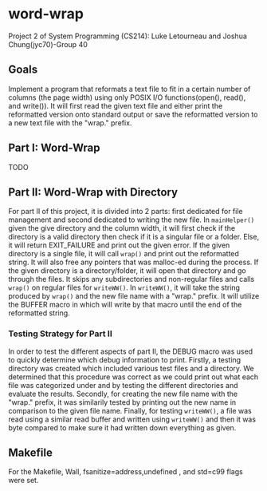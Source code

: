 # word-wrap
Project 2 of System Programming (CS214): Luke Letourneau and Joshua Chung(jyc70)-Group 40

## Goals ##
Implement a program that reformats a text file to fit in a certain number of columns (the page width) using only POSIX I/O functions(open(), read(), and write()). It will first read the given text file and either print the reformatted version onto standard output or save the reformatted version to a new text file with the "wrap." prefix.

## Part I: Word-Wrap ##
TODO

## Part II: Word-Wrap with Directory ##
For part II of this project, it is divided into 2 parts: first dedicated for file management and second dedicated to writing the new file. In `mainHelper()` given the give directory and the column width, it will first check if the directory is a valid directory then check if it is a singular file or a folder. Else, it will return EXIT_FAILURE and print out the given error. If the given directory is a single file, it will call `wrap()` and print out the reformatted string. It will also free any pointers that was malloc-ed during the process. If the given directory is a directory/folder, it will open that directory and go through the files. It skips any subdirectories and non-regular files and calls `wrap()` on regular files for `writeWW()`. In `writeWW()`, it will take the string produced by `wrap()` and the new file name with a "wrap." prefix. It will utilize the BUFFER macro in which will write by that macro until the end of the reformatted string.
### Testing Strategy for Part II ###
In order to test the different aspects of part II, the DEBUG macro was used to quickly determine which debug information to print. Firstly, a testing directory was created which included various test files and a directory. We determined that this procedure was correct as we could print out what each file was categorized under and by testing the different directories and evaluate the results. Secondly, for creating the new file name with the "wrap." prefix, it was similarily tested by printing out the new name in comparison to the given file name. Finally, for testing `writeWW()`, a file was read using a similar read buffer and written using `writeWW()` and then it was byte compared to make sure it had written down everything as given.

## Makefile ##
For the Makefile, Wall, fsanitize=address,undefined , and std=c99 flags were set.
